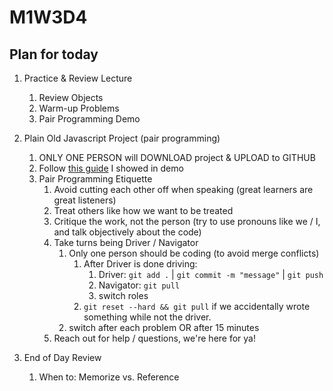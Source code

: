 # M1W3D4

## Plan for today

  1. Practice & Review Lecture
     1. Review Objects
     2. Warm-up Problems
     3. Pair Programming Demo
  2. Plain Old Javascript Project (pair programming)
     1. ONLY ONE PERSON will DOWNLOAD project & UPLOAD to GITHUB
     2. Follow [this guide](https://github.com/appacademy/Module-1-Resources/blob/main/additional_resources/week2/gitflow/README.md#basic-setup-for-pairing) I showed in demo
     3. Pair Programming Etiquette
        1. Avoid cutting each other off when speaking (great learners are great listeners)
        2. Treat others like how we want to be treated
        3. Critique the work, not the person (try to use pronouns like we / I, and talk objectively about the code)
        4. Take turns being Driver / Navigator 
           1. Only one person should be coding (to avoid merge conflicts)
              1. After Driver is done driving:
                 1. Driver: `git add .` | `git commit -m "message"` | `git push`
                 2. Navigator: `git pull`
                 3. switch roles
              2. `git reset --hard && git pull` if we accidentally wrote something while not the driver.
           2. switch after each problem OR after 15 minutes
        5. Reach out for help / questions, we're here for ya!

  3. End of Day Review
     1. When to: Memorize vs. Reference

